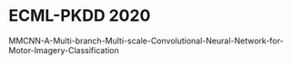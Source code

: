 # ECML-PKDD 2020

MMCNN-A-Multi-branch-Multi-scale-Convolutional-Neural-Network-for-Motor-Imagery-Classification
